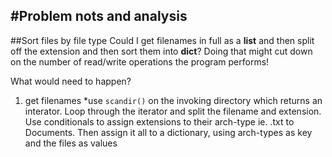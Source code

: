 #Problem nots and analysis
---

##Sort files by file type
Could I get filenames in full as a **list** and then split off the extension
and then sort them into **dict**? Doing that might cut down on the number of
read/write operations the program performs!

What would need to happen?
1. get filenames
  *use `scandir()` on the invoking directory which returns an interator. Loop
through the iterator and split the filename and extension. Use conditionals
to assign extensions to their arch-type ie. .txt to Documents.
Then assign it all to a dictionary, using arch-types as key and the files as
values